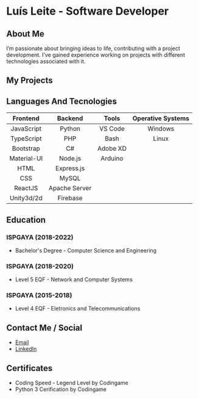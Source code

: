 # Luís Leite - Software Developer

## About Me

I’m passionate about bringing ideas to life, contributing with a project development.
I’ve gained experience working on projects with different technologies associated with it.


## My Projects

## Languages And Tecnologies

|Frontend|Backend|Tools|Operative Systems|
|:--------:|:-------:|:-----:|:-----------------:|
|JavaScript|Python|VS Code|Windows|
|TypeScript|PHP|Bash|Linux|
|Bootstrap|C#|Adobe XD|
|Material-UI|Node.js|Arduino|
|HTML|Express.js|
|CSS|MySQL|
|ReactJS|Apache Server|
|Unity3d/2d|Firebase|

## Education

### ISPGAYA (2018-2022)

- Bachelor's Degree - Computer Science and Engineering

### ISPGAYA (2018-2020)

- Level 5 EQF - Network and Computer Systems

### ISPGAYA (2015-2018)

- Level 4 EQF - Eletronics and Telecommunications

## Contact Me / Social

- [Email](mailto:luis.alexleite@gmail.com?subject=Contacting%20From%20GitHub) 
- [LinkedIn](https://www.linkedin.com/in/luisalexleite/?locale=en_US)

## Certificates

- Coding Speed - Legend Level by Codingame
- Python 3 Cerification by Codingame
